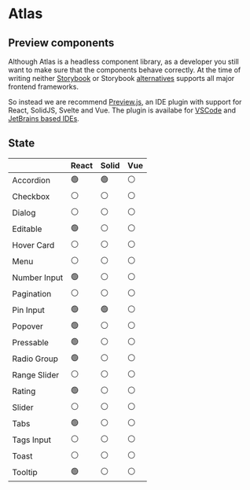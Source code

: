 # Atlas

## Preview components

Although Atlas is a headless component library, as a developer you still want to make sure that the components behave correctly. At the time of writing neither [Storybook](https://storybook.js.org/docs/react/api/frameworks-feature-support) or Storybook [alternatives](https://histoire.dev/) supports all major frontend frameworks.

So instead we are recommend [Preview.js](https://previewjs.com/), an IDE plugin with support for React, SolidJS, Svelte and Vue. The plugin is availabe for [VSCode](https://marketplace.visualstudio.com/items?itemName=zenclabs.previewjs) and [JetBrains based IDEs](https://plugins.jetbrains.com/plugin/17569-react-preview--deprecated-in-favor-of-preview-js/).

## State

|              | React | Solid | Vue |
| ------------ | ----- | ----- | --- |
| Accordion    | 🟢    | 🟢    | ⚪  |
| Checkbox     | ⚪    | ⚪    | ⚪  |
| Dialog       | ⚪    | ⚪    | ⚪  |
| Editable     | 🟢    | ⚪    | ⚪  |
| Hover Card   | ⚪    | ⚪    | ⚪  |
| Menu         | ⚪    | ⚪    | ⚪  |
| Number Input | 🟢    | ⚪    | ⚪  |
| Pagination   | ⚪    | ⚪    | ⚪  |
| Pin Input    | 🟢    | 🟢    | ⚪  |
| Popover      | 🟢    | ⚪    | ⚪  |
| Pressable    | 🟢    | ⚪    | ⚪  |
| Radio Group  | 🟢    | ⚪    | ⚪  |
| Range Slider | ⚪    | ⚪    | ⚪  |
| Rating       | 🟢    | ⚪    | ⚪  |
| Slider       | ⚪    | ⚪    | ⚪  |
| Tabs         | 🟢    | ⚪    | ⚪  |
| Tags Input   | ⚪    | ⚪    | ⚪  |
| Toast        | ⚪    | ⚪    | ⚪  |
| Tooltip      | 🟢    | ⚪    | ⚪  |
